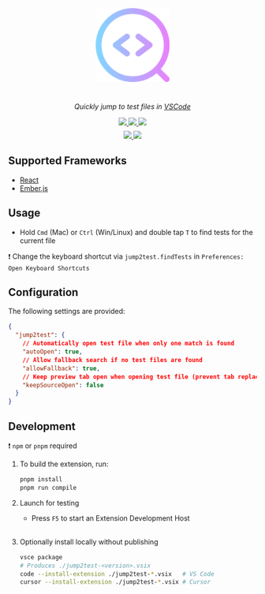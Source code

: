 <div align="center" style="margin: 1rem 0 1.5rem 0">
  <img style="margin-bottom: 1.5rem" src="./img/logo.png" width="150" />

  <p><i>Quickly jump to test files in <a href="https://code.visualstudio.com">VSCode</a></i></p>

   <div style="margin-bottom: .5rem">
     <a href="https://github.com/darragh0/jump2test/stargazers">
       <img src="https://img.shields.io/github/stars/darragh0/jump2test?colorA=363a4f&colorB=b7bdf8&style=for-the-badge">
     </a>
     <a href="https://github.com/darragh0/jump2test/issues">
       <img src="https://img.shields.io/github/issues/darragh0/jump2test?colorA=363a4f&colorB=f5a97f&style=for-the-badge">
     </a>
     <a href="https://github.com/darragh0/jump2test/contributors">
       <img src="https://img.shields.io/github/contributors/darragh0/jump2test?colorA=363a4f&colorB=e8abe6&style=for-the-badge">
     </a>
  </div>
  <div>
     <a href="https://github.com/darragh0/jump2test/releases/latest">
       <img src="https://img.shields.io/github/v/release/darragh0/jump2test?colorA=363a4f&colorB=a6da95&style=for-the-badge">
     </a>
     <a href="https://marketplace.visualstudio.com/items?itemName=darragh0.jump2test">
       <img src="https://img.shields.io/visual-studio-marketplace/d/darragh0.jump2test?colorA=363a4f&colorB=94e2d5&style=for-the-badge">
     </a>
  </div>
</div>

## Supported Frameworks

- [React](https://react.dev/)
- [Ember.js](https://emberjs.com/)

## Usage

- Hold `Cmd` (Mac) or `Ctrl` (Win/Linux) and double tap `T` to find tests for the current file

❗ Change the keyboard shortcut via `jump2test.findTests` in `Preferences: Open Keyboard Shortcuts`

## Configuration

The following settings are provided:

```json
{
  "jump2test": {
    // Automatically open test file when only one match is found
    "autoOpen": true,
    // Allow fallback search if no test files are found
    "allowFallback": true,
    // Keep preview tab open when opening test file (prevent tab replacement)
    "keepSourceOpen": false
  }
}
```

## Development

❗ `npm` or `pnpm` required

1. To build the extension, run:

   ```bash
   pnpm install
   pnpm run compile
   ```

2. Launch for testing
   - Press `F5` to start an Extension Development Host
     <br /><br />

3. Optionally install locally without publishing

   ```bash
   vsce package
   # Produces ./jump2test-<version>.vsix
   code --install-extension ./jump2test-*.vsix   # VS Code
   cursor --install-extension ./jump2test-*.vsix # Cursor
   ```
